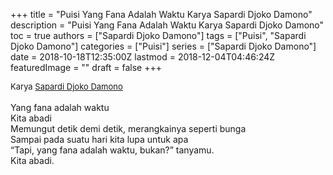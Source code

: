 +++
title = "Puisi Yang Fana Adalah Waktu Karya Sapardi Djoko Damono"
description = "Puisi Yang Fana Adalah Waktu Karya Sapardi Djoko Damono"
toc = true
authors = ["Sapardi Djoko Damono"]
tags = ["Puisi", "Sapardi Djoko Damono"]
categories = ["Puisi"]
series = ["Sapardi Djoko Damono"]
date = 2018-10-18T12:35:00Z
lastmod = 2018-12-04T04:46:24Z
featuredImage = ""
draft = false
+++

<div style="text-align: justify;">
<div style="font-size: small;">Karya <a href="/authors/sapardi-djoko-damono/" target="_blank">Sapardi Djoko Damono</a></div><br />
Yang fana adalah waktu<br />Kita abadi<br />Memungut detik demi detik, merangkainya seperti bunga<br />Sampai pada suatu hari kita lupa untuk apa<br />“Tapi, yang fana adalah waktu, bukan?” tanyamu.<br />Kita abadi.</div>
